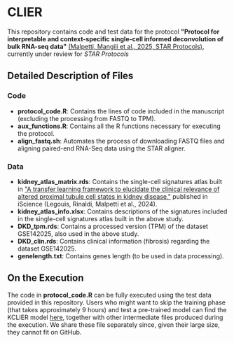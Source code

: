 # CLIER

This repository contains code and test data for the protocol **"Protocol for interpretable and context-specific single-cell informed deconvolution of bulk RNA-seq data"** [(Malpetti, Mangili et al., 2025, STAR Protocols)](https://www.sciencedirect.com/science/article/pii/S2666166725000760?via%3Dihub), currently under review for *STAR Protocols*

## Detailed Description of Files

### Code
- **protocol_code.R**: Contains the lines of code included in the manuscript (excluding the processing from FASTQ to TPM).
- **aux_functions.R**: Contains all the R functions necessary for executing the protocol.
- **align_fastq.sh**: Automates the process of downloading FASTQ files and aligning paired-end RNA-Seq data using the STAR aligner.

### Data
- **kidney_atlas_matrix.rds**: Contains the single-cell signatures atlas built in ["A transfer learning framework to elucidate the clinical relevance of altered proximal tubule cell states in kidney disease,"](https://www.sciencedirect.com/science/article/pii/S2589004224004929) published in iScience (Legouis, Rinaldi, Malpetti et al., 2024).
- **kidney_atlas_info.xlsx**: Contains descriptions of the signatures included in the single-cell signatures atlas built in the above study.
- **DKD_tpm.rds**: Contains a processed version (TPM) of the dataset GSE142025, also used in the above study.
- **DKD_clin.rds**: Contains clinical information (fibrosis) regarding the dataset GSE142025.
- **genelength.txt**: Contains genes length (to be used in data processing).

## On the Execution

The code in **protocol_code.R** can be fully executed using the test data provided in this repository. Users who might want to skip the training phase (that takes approximately 9 hours) and test a pre-trained model can find the KCLIER model [here](https://drive.switch.ch/index.php/s/OpvMh1vGRgRmKKf), together with other intermediate files produced during the execution. We share these file separately since, given their large size, they cannot fit on GitHub.
